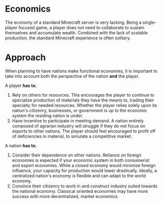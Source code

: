 # Economics
The economy of a standard Minecraft server is very lacking. Being a single-player focused game, a player does not need to collaborate to sustain themselves and accumulate wealth. Combined with the lack of scalable production, the standard Minecraft experience is often solitary.
# Approach
When planning to have nations make functional economies, it is important to take into account both the perspective of the nation **and** the player.

A player **has to**;
1. Rely on others for resources. This encourages the player to continue to specialize production of materials they have the means to, trading their specialty for needed resources. Whether the player relies solely upon its nation's citizenry, businesses, or government is up to the economic system the residing nation is under.
2. Have incentive to participate in meeting demand. A nation entirely composed of agrarian industry will struggle if they do not focus on exports to other nations. The player should feel encouraged to profit off of deficiencies in material, to simulate a competitive market.
 
A nation **has to**; 
1. Consider their dependence on other nations. Reliance on foreign economies is expected if your economic system in both consumerist and export economies. While a closed economy would minimize foreign influence, your capacity for production would lower drastically. Ideally, a centralized nation's economy is flexible and can adapt to the world economy.
2. Convince their citizenry to work in and construct industry suited towards the national economy. Classical oriented economies may have more success with more decentralized, market economics. 